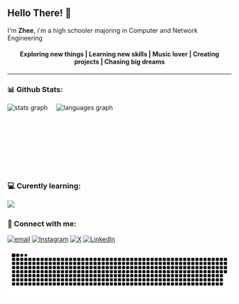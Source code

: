 
## Hello There! 👋
<p>I'm <b>Zhee</b>, i'm a high schooler majoring in Computer and Network Engineering</p>

<div align="center"">

#### Exploring new things | Learning new skills | Music lover | Creating projects | Chasing big dreams
</div>

---
### 📊 Github Stats:
<div align="left" style="display: flex; gap: 20px;">
  <img src="https://github-readme-stats.vercel.app/api?username=zhll128&theme=default&hide_border=false&include_all_commits=false&count_private=false" height="150" alt="stats graph"  />
  <img src="https://github-readme-stats.vercel.app/api/top-langs/?username=zhll128&theme=default&hide_border=false&include_all_commits=false&count_private=false&layout=compact" height="150" alt="languages graph"  />
</div>

### 💻 Curently learning:
<p align="left">
    <img src="https://skillicons.dev/icons?i=py,html,css,js,c,vscode" />
</p>

### 🔗 Connect with me:
 [![email](https://img.shields.io/badge/Gmail-D14836?style=for-the-badge&logo=gmail&logoColor=white)](mailto:zhelloahzarel13@gmail.com) [![Instagram](https://img.shields.io/badge/Instagram-E4405F?style=for-the-badge&logo=instagram&logoColor=white)](https://instagram.com/zhll128)  [![X](https://img.shields.io/badge/X-000000?style=for-the-badge&logo=x&logoColor=white)](https://x.com/zhll128) [![LinkedIn](https://img.shields.io/badge/LinkedIn-0077B5?style=for-the-badge&logo=linkedin&logoColor=white)](https://linkedin.com/in/www.linkedin.com/in/zhll128)

<p align = "center">
	<img src = "https://github.com/zhll128/zhll128/blob/main/github-user-contribution.svg" alt = "Snake Game"/>
</p>
